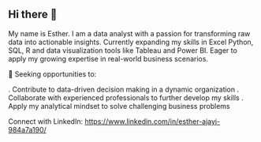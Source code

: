 ## Hi there 👋

My name is Esther. I am a data analyst with a passion for transforming raw data into actionable insights. Currently expanding my skills in Excel Python, SQL, R and data visualization tools like Tableau and Power BI. Eager to apply my growing expertise in real-world business scenarios.

🎯 Seeking opportunities to:

. Contribute to data-driven decision making in a dynamic organization
. Collaborate with experienced professionals to further develop my skills
. Apply my analytical mindset to solve challenging business problems

Connect with LinkedIn:
https://www.linkedin.com/in/esther-ajayi-984a7a190/
